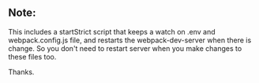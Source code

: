 ## Note:

This includes a startStrict script that keeps a watch on .env and webpack.config.js file, and restarts the webpack-dev-server when there is change. So you don't need to restart server when you make changes to these files too.

Thanks.